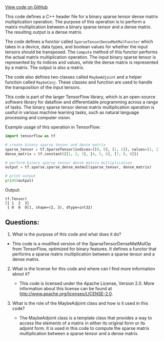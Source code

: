 [View code on GitHub](https://github.com/misbahsy/the-algorithm/twml/libtwml/src/ops/binary_sparse_dense_matmul.h)

This code defines a C++ header file for a binary sparse tensor dense matrix multiplication operation. The purpose of this operation is to perform a matrix multiplication between a binary sparse tensor and a dense matrix. The resulting output is a dense matrix. 

The code defines a functor called `SparseTensorDenseMatMulFunctor` which takes in a device, data types, and boolean values for whether the input tensors should be transposed. The `Compute` method of this functor performs the actual matrix multiplication operation. The input binary sparse tensor is represented by its indices and values, while the dense matrix is represented by a matrix. The output is also a matrix. 

The code also defines two classes called `MaybeAdjoint` and a helper function called `MaybeConj`. These classes and function are used to handle the transposition of the input tensors. 

This code is part of the larger TensorFlow library, which is an open-source software library for dataflow and differentiable programming across a range of tasks. The binary sparse tensor dense matrix multiplication operation is useful in various machine learning tasks, such as natural language processing and computer vision. 

Example usage of this operation in TensorFlow:
```python
import tensorflow as tf

# create binary sparse tensor and dense matrix
sparse_tensor = tf.SparseTensor(indices=[[0, 0], [1, 2]], values=[1, 1], dense_shape=[2, 3])
dense_matrix = tf.constant([[1, 2, 3], [4, 5, 6], [7, 8, 9]])

# perform binary sparse tensor dense matrix multiplication
output = tf.sparse.sparse_dense_matmul(sparse_tensor, dense_matrix)

# print output
print(output)
```
Output:
```
tf.Tensor(
[[ 1  2  3]
 [ 0  0  0]], shape=(2, 3), dtype=int32)
```
## Questions: 
 1. What is the purpose of this code and what does it do?
   - This code is a modified version of the SparseTensorDenseMatMulOp from TensorFlow, optimized for binary features. It defines a functor that performs a sparse matrix multiplication between a sparse tensor and a dense matrix.
   
2. What is the license for this code and where can I find more information about it?
   - This code is licensed under the Apache License, Version 2.0. More information about this license can be found at http://www.apache.org/licenses/LICENSE-2.0.
   
3. What is the role of the MaybeAdjoint class and how is it used in this code?
   - The MaybeAdjoint class is a template class that provides a way to access the elements of a matrix in either its original form or its adjoint form. It is used in this code to compute the sparse matrix multiplication between a sparse tensor and a dense matrix.